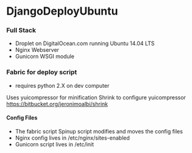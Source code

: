 # DjangoDeployUbuntu

### Full Stack
- Droplet on DigitalOcean.com running Ubuntu 14.04 LTS
- Nginx Webserver
- Gunicorn WSGI module

### Fabric for deploy script
- requires python 2.X on dev computer

Uses yuicompressor for minification
Shrink to configure yuicompressor 
https://bitbucket.org/jeronimoalbi/shrink

#### Config Files
- The fabric script Spinup script modifies and moves the config files
- Nginx config lives in /etc/nginx/sites-enabled
- Gunicorn script lives in /etc/init
